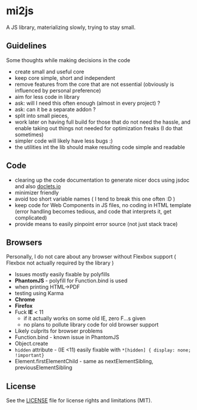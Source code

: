 # mi2js

A JS library, materializing slowly, trying to stay small.

## Guidelines
Some thoughts while making decisions in the code
 - create small and useful core
 - keep core simple, short and independent
 - remove features from the core that are not essential (obviously is influenced by personal preference)
  - aim for less code in library
  - ask: will I need this often enough (almost in every project) ?
  - ask: can it be a separate addon ?
  - split into small pieces, 
  - work later on having full build for those that do not need the hassle, and enable taking out things not needed for optimization freaks (I do that sometimes)
 - simpler code will likely have less bugs :)
 - the utilities int the lib should make resulting code simple and readable

## Code
 - clearing up the code documentation to generate nicer docs using jsdoc and also [doclets.io](https://doclets.io/hrgdavor/mi2js/master])
 - minimizer friendly 
 - avoid too short variable names ( I tend to break this one often :D ) 
 - keep code for Web Components in JS files, no coding in HTML template (error handling becomes tedious, and code that interprets it, get complicated)
 - provide means to easily pinpoint error source (not just stack trace)

## Browsers
Personally, I do not care about any browser without Flexbox support ( Flexbox not actually required by the library )
 - Issues mostly easily fixable by polyfills
 - __PhantomJS__ - polyfill for Function.bind is used
  - when printing HTML->PDF
  - testing using Karma
 - __Chrome__
 - __Firefox__ 
 - Fuck __IE__ < 11 
   - if it actually works on some old IE, zero F...s given
   - no plans to pollute library code for old browser support 
 - Likely culprits for browser problems
  - Function.bind - known issue in PhantomJS
  - Object.create
  - `hidden` attribute  - (IE <11) easily fixable with `*[hidden] { display: none; !important}` 
  - Element.firstElementChild - same as nextElementSibling, previousElementSibling 

## License

See the [LICENSE](LICENSE.md) file for license rights and limitations (MIT).
